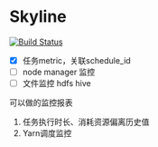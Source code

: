 Skyline
=======

[![Build Status](https://travis-ci.com/wendaoheri/skyline.svg?branch=dev)](https://travis-ci.com/wendaoheri/skyline)
- [X] 任务metric，关联schedule_id
- [ ] node manager 监控
- [ ] 文件监控 hdfs hive

可以做的监控报表
1. 任务执行时长、消耗资源偏离历史值
2. Yarn调度监控
